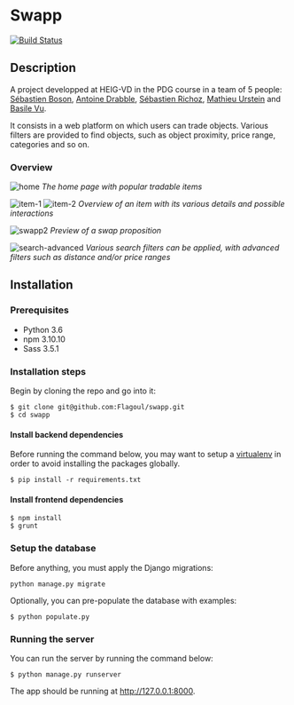 # Swapp

[![Build Status](https://travis-ci.com/Flagoul/swapp.svg?token=EpMgztqGsgqLdu8HDosP&branch=master)](https://travis-ci.com/Flagoul/swapp)

## Description

A project developped at HEIG-VD in the PDG course in a team of 5 people:
[Sébastien Boson](https://github.com/sebastie-boson), [Antoine Drabble](https://github.com/servietsky777), [Sébastien Richoz](https://github.com/sebastienrichoz), [Mathieu Urstein](https://github.com/MathieuUrstein) and [Basile Vu](https://github.com/Flagoul).

It consists in a web platform on which users can trade objects. Various filters are provided to find objects, such as object proximity, price range, categories and so on.

### Overview 
![home](https://user-images.githubusercontent.com/2306585/31589874-b4b3dd16-b208-11e7-9026-9da8d014e863.jpg)
*The home page with popular tradable items*


![item-1](https://user-images.githubusercontent.com/2306585/31589959-a4c65856-b209-11e7-8674-cd0c40280c0a.jpg)
![item-2](https://user-images.githubusercontent.com/2306585/31589993-ed00703e-b209-11e7-86e1-25426581c9fe.png)
*Overview of an item with its various details and possible interactions*


![swapp2](https://user-images.githubusercontent.com/2306585/31590032-3aa2a3e8-b20a-11e7-8aa7-1579a2327172.png)
*Preview of a swap proposition*


![search-advanced](https://user-images.githubusercontent.com/2306585/31590041-6bdd8b8a-b20a-11e7-8a64-8758c818ee05.jpg)
*Various search filters can be applied, with advanced filters such as distance and/or price ranges*

## Installation

### Prerequisites
- Python 3.6
- npm 3.10.10
- Sass 3.5.1

### Installation steps
Begin by cloning the repo and go into it:
```
$ git clone git@github.com:Flagoul/swapp.git
$ cd swapp
```
#### Install backend dependencies
Before running the command below, you may want to setup a [virtualenv](https://virtualenv.pypa.io/en/stable/) in order to avoid installing the packages globally.
```
$ pip install -r requirements.txt
```

#### Install frontend dependencies
```
$ npm install
$ grunt
```

### Setup the database
Before anything, you must apply the Django migrations:
```
python manage.py migrate
```

Optionally, you can pre-populate the database with examples:
```
$ python populate.py
``` 

### Running the server
You can run the server by running the command below:
```
$ python manage.py runserver
```
The app should be running at http://127.0.0.1:8000.

